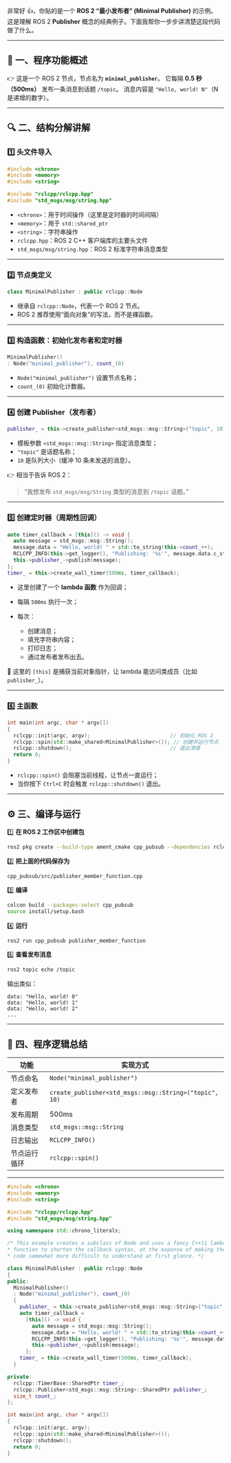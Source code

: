 非常好 👍，你贴的是一个 **ROS 2 “最小发布者” (Minimal Publisher)** 的示例。
这是理解 ROS 2 **Publisher** 概念的经典例子。下面我帮你一步步讲清楚这段代码做了什么。

---

## 🧩 一、程序功能概述

👉 这是一个 ROS 2 节点，节点名为 **`minimal_publisher`**。
它每隔 **0.5 秒（500ms）** 发布一条消息到话题 `/topic`。
消息内容是 `"Hello, world! N"`（N 是递增的数字）。

---

## 🔍 二、结构分解讲解

### 1️⃣ 头文件导入

```cpp
#include <chrono>
#include <memory>
#include <string>

#include "rclcpp/rclcpp.hpp"
#include "std_msgs/msg/string.hpp"
```

* `<chrono>`：用于时间操作（这里是定时器的时间间隔）
* `<memory>`：用于 `std::shared_ptr`
* `<string>`：字符串操作
* `rclcpp.hpp`：ROS 2 C++ 客户端库的主要头文件
* `std_msgs/msg/string.hpp`：ROS 2 标准字符串消息类型

---

### 2️⃣ 节点类定义

```cpp
class MinimalPublisher : public rclcpp::Node
```

* 继承自 `rclcpp::Node`，代表一个 ROS 2 节点。
* ROS 2 推荐使用“面向对象”的写法，而不是裸函数。

---

### 3️⃣ 构造函数：初始化发布者和定时器

```cpp
MinimalPublisher()
: Node("minimal_publisher"), count_(0)
```

* `Node("minimal_publisher")` 设置节点名称；
* `count_(0)` 初始化计数器。

---

### 4️⃣ 创建 Publisher（发布者）

```cpp
publisher_ = this->create_publisher<std_msgs::msg::String>("topic", 10);
```

* 模板参数 `<std_msgs::msg::String>` 指定消息类型；
* `"topic"` 是话题名称；
* `10` 是队列大小（缓冲 10 条未发送的消息）。

👉 相当于告诉 ROS 2：

> “我想发布 `std_msgs/msg/String` 类型的消息到 `/topic` 话题。”

---

### 5️⃣ 创建定时器（周期性回调）

```cpp
auto timer_callback = [this]() -> void {
  auto message = std_msgs::msg::String();
  message.data = "Hello, world! " + std::to_string(this->count_++);
  RCLCPP_INFO(this->get_logger(), "Publishing: '%s'", message.data.c_str());
  this->publisher_->publish(message);
};
timer_ = this->create_wall_timer(500ms, timer_callback);
```

* 这里创建了一个 **lambda 函数** 作为回调；
* 每隔 `500ms` 执行一次；
* 每次：

  * 创建消息；
  * 填充字符串内容；
  * 打印日志；
  * 通过发布者发布出去。

🧠 这里的 `[this]` 是捕获当前对象指针，让 lambda 能访问类成员（比如 `publisher_`）。

---

### 6️⃣ 主函数

```cpp
int main(int argc, char * argv[])
{
  rclcpp::init(argc, argv);                          // 初始化 ROS 2
  rclcpp::spin(std::make_shared<MinimalPublisher>()); // 创建并运行节点
  rclcpp::shutdown();                                // 退出清理
  return 0;
}
```

* `rclcpp::spin()` 会阻塞当前线程，让节点一直运行；
* 当你按下 `Ctrl+C` 时会触发 `rclcpp::shutdown()` 退出。

---

## ⚙️ 三、编译与运行

1️⃣ **在 ROS 2 工作区中创建包**

```bash
ros2 pkg create --build-type ament_cmake cpp_pubsub --dependencies rclcpp std_msgs
```

2️⃣ **把上面的代码保存为**

```
cpp_pubsub/src/publisher_member_function.cpp
```

3️⃣ **编译**

```bash
colcon build --packages-select cpp_pubsub
source install/setup.bash
```

4️⃣ **运行**

```bash
ros2 run cpp_pubsub publisher_member_function
```

5️⃣ **查看发布消息**

```bash
ros2 topic echo /topic
```

输出类似：

```
data: "Hello, world! 0"
data: "Hello, world! 1"
data: "Hello, world! 2"
...
```

---

## 🧠 四、程序逻辑总结

| 功能     | 实现方式                                                   |
| ------ | ------------------------------------------------------ |
| 节点命名   | `Node("minimal_publisher")`                            |
| 定义发布者  | `create_publisher<std_msgs::msg::String>("topic", 10)` |
| 发布周期   | 500ms                                                  |
| 消息类型   | `std_msgs::msg::String`                                |
| 日志输出   | `RCLCPP_INFO()`                                        |
| 节点运行循环 | `rclcpp::spin()`                                       |

---



```cpp
#include <chrono>
#include <memory>
#include <string>

#include "rclcpp/rclcpp.hpp"
#include "std_msgs/msg/string.hpp"

using namespace std::chrono_literals;

/* This example creates a subclass of Node and uses a fancy C++11 lambda
* function to shorten the callback syntax, at the expense of making the
* code somewhat more difficult to understand at first glance. */

class MinimalPublisher : public rclcpp::Node
{
public:
  MinimalPublisher()
  : Node("minimal_publisher"), count_(0)
  {
    publisher_ = this->create_publisher<std_msgs::msg::String>("topic", 10);
    auto timer_callback =
      [this]() -> void {
        auto message = std_msgs::msg::String();
        message.data = "Hello, world! " + std::to_string(this->count_++);
        RCLCPP_INFO(this->get_logger(), "Publishing: '%s'", message.data.c_str());
        this->publisher_->publish(message);
      };
    timer_ = this->create_wall_timer(500ms, timer_callback);
  }

private:
  rclcpp::TimerBase::SharedPtr timer_;
  rclcpp::Publisher<std_msgs::msg::String>::SharedPtr publisher_;
  size_t count_;
};

int main(int argc, char * argv[])
{
  rclcpp::init(argc, argv);
  rclcpp::spin(std::make_shared<MinimalPublisher>());
  rclcpp::shutdown();
  return 0;
}

```